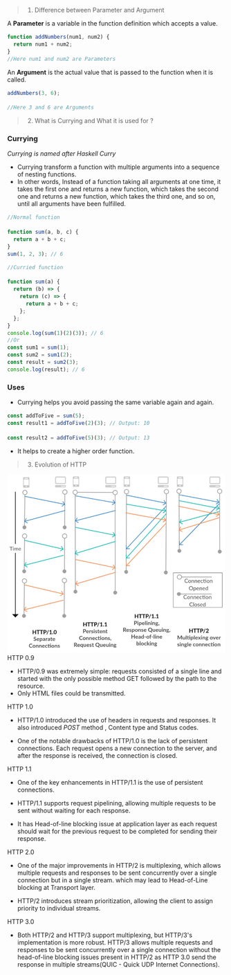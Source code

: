 > 1. Difference between Parameter and Argument

A **Parameter** is a variable in the function definition which accepts a value.

```js
function addNumbers(num1, num2) {
  return num1 + num2;
}
//Here num1 and num2 are Parameters
```

An **Argument** is the actual value that is passed to the function when it is called.

```js
addNumbers(3, 6);

//Here 3 and 6 are Arguments
```

> 2.  What is Currying and What it is used for ?

### Currying

_Currying is named after Haskell Curry_

- Currying transform a function with multiple arguments into a sequence of nesting functions.
- In other words, Instead of a function taking all arguments at one time, it takes the first one and returns a new function, which takes the second one and returns a new function, which takes the third one, and so on, until all arguments have been fulfilled.

```js
//Normal function

function sum(a, b, c) {
  return a + b + c;
}
sum(1, 2, 3); // 6
```

```js
//Curried function

function sum(a) {
  return (b) => {
    return (c) => {
      return a + b + c;
    };
  };
}
console.log(sum(1)(2)(3)); // 6
//Or
const sum1 = sum(1);
const sum2 = sum1(2);
const result = sum2(3);
console.log(result); // 6
```

### Uses

- Currying helps you avoid passing the same variable again and again.

```js
const addToFive = sum(5);
const result1 = addToFive(2)(3); // Output: 10

const result2 = addToFive(5)(3); // Output: 13
```

- It helps to create a higher order function.

> 3.  Evolution of HTTP


![Alt text](image.png)
HTTP 0.9

- HTTP/0.9 was extremely simple: requests consisted of a single line and started with the only possible method GET followed by the path to the resource.
-  Only HTML files could be transmitted.

HTTP 1.0
- HTTP/1.0 introduced the use of headers in requests and responses. It also introduced *POST* method , Content type and Status codes.

- One of the notable drawbacks of HTTP/1.0 is the lack of persistent connections. Each request opens a new connection to the server, and after the response is received, the connection is closed. 

HTTP 1.1
- One of the key enhancements in HTTP/1.1 is the use of persistent connections. 

- HTTP/1.1 supports request pipelining, allowing multiple requests to be sent without waiting for each response. 

- It has Head-of-line blocking issue at application layer as each request should wait for the previous request to be completed for sending their response.

HTTP 2.0
- One of the major improvements in HTTP/2 is multiplexing, which allows multiple requests and responses to be sent concurrently over a single connection but in a single stream. which may lead to Head-of-Line blocking at Transport layer.

- HTTP/2 introduces stream prioritization, allowing the client to assign priority to individual streams. 

HTTP 3.0
- Both HTTP/2 and HTTP/3 support multiplexing, but HTTP/3's implementation is more robust. HTTP/3 allows multiple requests and responses to be sent concurrently over a single connection without the head-of-line blocking issues present in HTTP/2 as HTTP 3.0 send the response in multiple streams(QUIC - Quick UDP Internet Connections).
